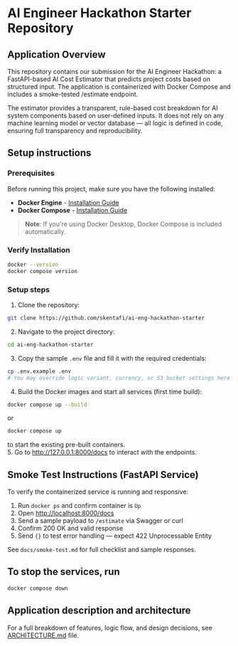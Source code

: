 # AI Engineer Hackathon Starter Repository

## Application Overview

This repository contains our submission for the AI Engineer Hackathon: a FastAPI-based AI Cost Estimator that predicts project costs based on structured input. The application is containerized with Docker Compose and includes a smoke-tested /estimate endpoint.

The estimator provides a transparent, rule-based cost breakdown for AI system components based on user-defined inputs. It does not rely on any machine learning model or vector database — all logic is defined in code, ensuring full transparency and reproducibility.

## Setup instructions
### Prerequisites

Before running this project, make sure you have the following installed:

- **Docker Engine** - [Installation Guide](https://docs.docker.com/get-docker/)
- **Docker Compose** - [Installation Guide](https://docs.docker.com/compose/install/)

> **Note**: If you're using Docker Desktop, Docker Compose is included automatically.

### Verify Installation
```bash
docker --version
docker compose version 
``` 
### Setup steps   
1. Clone the repository:    
```bash
git clone https://github.com/skentafi/ai-eng-hackathon-starter
```
2. Navigate to the project directory:
```bash
cd ai-eng-hackathon-starter
```
3. Copy the sample `.env` file and fill it with the required credentials:
```bash
cp .env.example .env
# You may override logic variant, currency, or S3 bucket settings here

```
4. Build the Docker images and start all services (first time build):
```bash
docker compose up --build
```   
or 
```bash
docker compose up
```
to start the existing pre-built containers.     
5. Go to http://127.0.0.1:8000/docs to interact with the endpoints.

## Smoke Test Instructions (FastAPI Service)
To verify the containerized service is running and responsive:
1. Run `docker ps` and confirm container is `Up`
2. Open [http://localhost:8000/docs](http://localhost:8000/docs)
3. Send a sample payload to `/estimate` via Swagger or curl
4. Confirm 200 OK and valid response
5. Send `{}` to test error handling — expect 422 Unprocessable Entity

See `docs/smoke-test.md` for full checklist and sample responses.

## To stop the services, run  
```bash
docker compose down
```

## Application description and architecture
For a full breakdown of features, logic flow, and design decisions, see [ARCHITECTURE.md](docs/ARCHITECTURE.md) file. 

